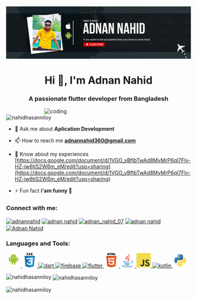 ![logo](https://github.com/nahidhasanniloy/nahidhasanniloy/blob/main/adnannahid360.png)
<h1 align="center">Hi 👋, I'm Adnan Nahid</h1>
<h3 align="center">A passionate flutter developer from Bangladesh</h3>
<img align="right" alt="coding" width="400" src="https://user-images.githubusercontent.com/55389276/140866485-8fb1c876-9a8f-4d6a-98dc-08c4981eaf70.gif">

<p align="left"> <img src="https://komarev.com/ghpvc/?username=nahidhasanniloy&label=Profile%20views&color=0e75b6&style=flat" alt="nahidhasanniloy" /> </p>

- 💬 Ask me about **Aplication Development**

- 📫 How to reach me **adnannahid360@gmail.com**

- 📄 Know about my experiences [https://docs.google.com/document/d/1VGO_yBfIbTwAd8MvMrP6qI7Flv-HZ-iw6tiS2W6m_eM/edit?usp=sharing](https://docs.google.com/document/d/1VGO_yBfIbTwAd8MvMrP6qI7Flv-HZ-iw6tiS2W6m_eM/edit?usp=sharing)

- ⚡ Fun fact **i'am funny 🤪**

<h3 align="left">Connect with me:</h3>
<p align="left">
<a href="https://linkedin.com/in/adnannahid" target="blank"><img align="center" src="https://raw.githubusercontent.com/rahuldkjain/github-profile-readme-generator/master/src/images/icons/Social/linked-in-alt.svg" alt="adnannahid" height="30" width="40" /></a>
<a href="https://fb.com/adnan nahid" target="blank"><img align="center" src="https://raw.githubusercontent.com/rahuldkjain/github-profile-readme-generator/master/src/images/icons/Social/facebook.svg" alt="adnan nahid" height="30" width="40" /></a>
<a href="https://instagram.com/adnan_nahid_07" target="blank"><img align="center" src="https://raw.githubusercontent.com/rahuldkjain/github-profile-readme-generator/master/src/images/icons/Social/instagram.svg" alt="adnan_nahid_07" height="30" width="40" /></a>
<a href="https://www.youtube.com/c/adnannahid360" target="blank"><img align="center" src="https://raw.githubusercontent.com/rahuldkjain/github-profile-readme-generator/master/src/images/icons/Social/youtube.svg" alt="adnan nahid" height="30" width="40" /></a>
<a href="https://discord.gg/Adnan Nahid" target="blank"><img align="center" src="https://raw.githubusercontent.com/rahuldkjain/github-profile-readme-generator/master/src/images/icons/Social/discord.svg" alt="Adnan Nahid" height="30" width="40" /></a>
</p>

<h3 align="left">Languages and Tools:</h3>
<p align="left"> <a href="https://developer.android.com" target="_blank" rel="noreferrer"> <img src="https://raw.githubusercontent.com/devicons/devicon/master/icons/android/android-original-wordmark.svg" alt="android" width="40" height="40"/> </a> <a href="https://www.w3schools.com/css/" target="_blank" rel="noreferrer"> <img src="https://raw.githubusercontent.com/devicons/devicon/master/icons/css3/css3-original-wordmark.svg" alt="css3" width="40" height="40"/> </a> <a href="https://dart.dev" target="_blank" rel="noreferrer"> <img src="https://www.vectorlogo.zone/logos/dartlang/dartlang-icon.svg" alt="dart" width="40" height="40"/> </a> <a href="https://firebase.google.com/" target="_blank" rel="noreferrer"> <img src="https://www.vectorlogo.zone/logos/firebase/firebase-icon.svg" alt="firebase" width="40" height="40"/> </a> <a href="https://flutter.dev" target="_blank" rel="noreferrer"> <img src="https://www.vectorlogo.zone/logos/flutterio/flutterio-icon.svg" alt="flutter" width="40" height="40"/> </a> <a href="https://www.w3.org/html/" target="_blank" rel="noreferrer"> <img src="https://raw.githubusercontent.com/devicons/devicon/master/icons/html5/html5-original-wordmark.svg" alt="html5" width="40" height="40"/> </a> <a href="https://www.java.com" target="_blank" rel="noreferrer"> <img src="https://raw.githubusercontent.com/devicons/devicon/master/icons/java/java-original.svg" alt="java" width="40" height="40"/> </a> <a href="https://developer.mozilla.org/en-US/docs/Web/JavaScript" target="_blank" rel="noreferrer"> <img src="https://raw.githubusercontent.com/devicons/devicon/master/icons/javascript/javascript-original.svg" alt="javascript" width="40" height="40"/> </a> <a href="https://kotlinlang.org" target="_blank" rel="noreferrer"> <img src="https://www.vectorlogo.zone/logos/kotlinlang/kotlinlang-icon.svg" alt="kotlin" width="40" height="40"/> </a> <a href="https://www.python.org" target="_blank" rel="noreferrer"> <img src="https://raw.githubusercontent.com/devicons/devicon/master/icons/python/python-original.svg" alt="python" width="40" height="40"/> </a> </p>

<p><img align="left" src="https://github-readme-stats.vercel.app/api/top-langs?username=nahidhasanniloy&show_icons=true&locale=en&layout=compact" alt="nahidhasanniloy" /></p>

<p>&nbsp;<img align="center" src="https://github-readme-stats.vercel.app/api?username=nahidhasanniloy&show_icons=true&locale=en" alt="nahidhasanniloy" /></p>

<p><img align="center" src="https://github-readme-streak-stats.herokuapp.com/?user=nahidhasanniloy&" alt="nahidhasanniloy" /></p>
